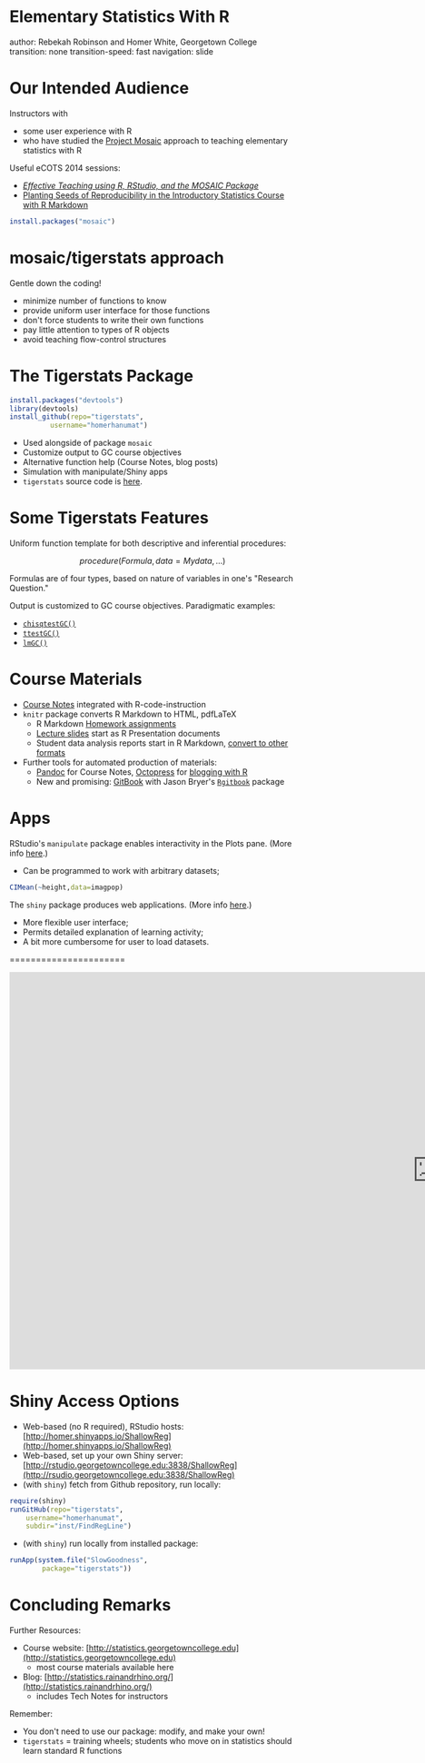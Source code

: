 Elementary Statistics With R
========================================================
author: Rebekah Robinson and Homer White, Georgetown College
transition:  none
transition-speed:  fast
navigation: slide










Our Intended Audience
=================

Instructors with

* some user experience with R
* who have studied the [Project Mosaic](http://mosaic-web.org) approach to teaching elementary statistics with R

Useful eCOTS 2014 sessions:

* [*Effective Teaching using R, RStudio, and the MOSAIC Package*](https://www.causeweb.org/ecots/workshop/6.php)
* [Planting Seeds of Reproducibility in the Introductory Statistics Course with R Markdown](https://www.causeweb.org/ecots/breakout/cetinkaya-rundel.php)
 
 

```r
install.packages("mosaic")
```



mosaic/tigerstats approach
=====================

Gentle down the coding!


* minimize number of functions to know
* provide uniform user interface for those functions
* don't force students to write their own functions
* pay little attention to types of R objects
* avoid teaching flow-control structures



The Tigerstats Package
=======================


```r
install.packages("devtools")
library(devtools)
install_github(repo="tigerstats",
          username="homerhanumat")
```


* Used alongside of package `mosaic`
* Customize output to GC course objectives
* Alternative function help (Course Notes, blog posts)
* Simulation with manipulate/Shiny apps
* `tigerstats` source code is [here](https://github.com/homerhanumat/tigerstats).





Some Tigerstats Features
============================

Uniform function template for both descriptive and inferential procedures:

$$procedure(Formula,data=Mydata,\ldots)$$

Formulas are of four types, based on nature of variables in one's "Research Question."

Output is customized to GC course objectives.  Paradigmatic examples:

* [`chisqtestGC()`](http://statistics.rainandrhino.org/blog/2014/02/01/chisqtestGCtutorial/)
* [`ttestGC()`](http://statistics.rainandrhino.org/blog/2014/02/27/ttestGCtutorial/)
* [`lmGC()`](http://statistics.rainandrhino.org/blog/2014/02/15/lmGCtutorial/)



Course Materials
============

* [Course Notes](http://statistics.georgetowncollege.edu/notes/ch1.html) integrated with R-code-instruction
* `knitr` package converts R Markdown to HTML, pdfLaTeX
  * R Markdown [Homework assignments](http://statistics.rainandrhino.org/blog/2014/05/02/perl-scripts-r-studio/)
  * [Lecture slides](http://statistics.georgetowncollege.edu/slides.html) start as R Presentation documents
  * Student data analysis reports start in R Markdown, [convert to other formats](http://statistics.rainandrhino.org/blog/2014/02/01/pander-for-pretty-conversion-on-the-r-studio-server/)
* Further tools for automated production of materials:
  * [Pandoc](http://johnmacfarlane.net/pandoc/) for Course Notes, [Octopress](http://octopress.org/) for [blogging with R](http://statistics.rainandrhino.org/blog/2014/04/13/roctopress/)
  * New and promising:  [GitBook](http://www.gitbook.io/) with Jason Bryer's [`Rgitbook`](http://jason.bryer.org/Rgitbook/) package


Apps
==============

RStudio's `manipulate` package enables interactivity in the Plots pane.  (More info [here](http://statistics.rainandrhino.org/blog/2014/04/08/reasons-to-teach-with-R-2/).)

* Can be programmed to work with arbitrary datasets;


```r
CIMean(~height,data=imagpop)
```


The `shiny` package produces web applications.  (More info [here](http://statistics.rainandrhino.org/blog/2014/05/04/reasons-to-teach-with-R-3/).)

* More flexible user interface;
* Permits detailed explanation of learning activity;
* A bit more cumbersome for user to load datasets.

======================

<iframe src="http://rstudio.georgetowncollege.edu:3838/ShallowReg/" style="border: black; width: 1500px; height: 700px"></iframe>

Shiny Access Options
============

* Web-based (no R required), RStudio hosts:  [http://homer.shinyapps.io/ShallowReg](http://homer.shinyapps.io/ShallowReg)
* Web-based, set up your own Shiny server:  [http://rstudio.georgetowncollege.edu:3838/ShallowReg](http://rsudio.georgetowncollege.edu:3838/ShallowReg)
* (with `shiny`) fetch from Github repository, run locally:


```r
require(shiny)
runGitHub(repo="tigerstats",
    username="homerhanumat",
    subdir="inst/FindRegLine")
```


* (with `shiny`) run locally from installed package:


```r
runApp(system.file("SlowGoodness",
        package="tigerstats"))
```



Concluding Remarks
===================

Further Resources:

* Course website:  [http://statistics.georgetowncollege.edu](http://statistics.georgetowncollege.edu)
    * most course materials available here
* Blog:  [http://statistics.rainandrhino.org/](http://statistics.rainandrhino.org/)
    * includes Tech Notes for instructors

Remember:

* You don't need to use our package:  modify, and make your own!
* `tigerstats` = training wheels; students who move on in statistics should learn standard R functions












